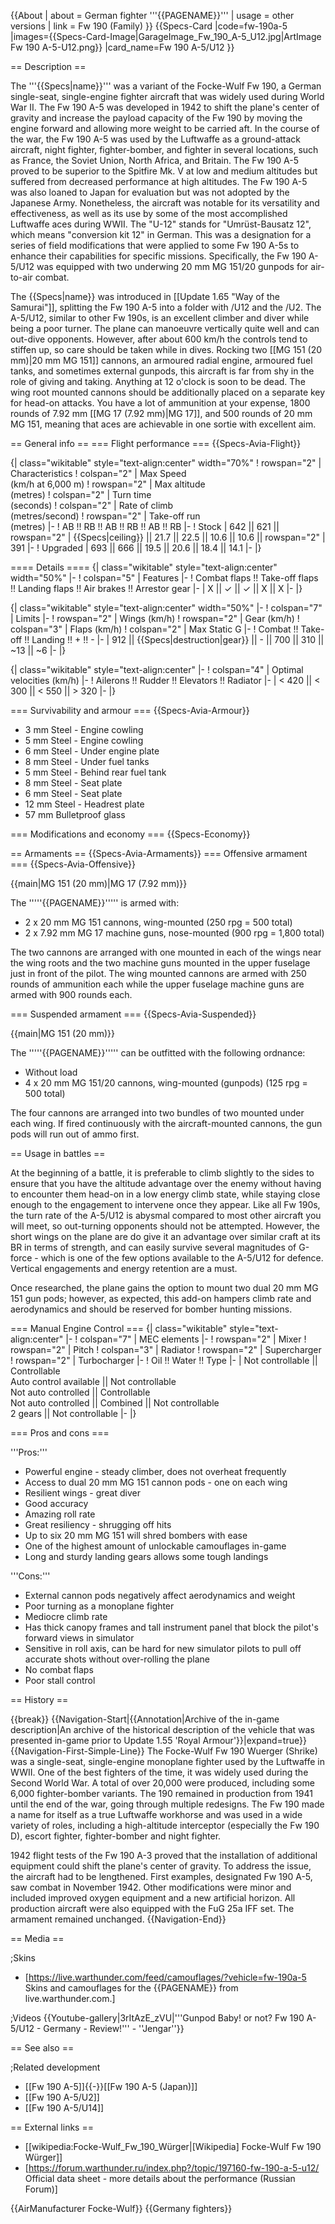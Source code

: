 {{About
| about = German fighter '''{{PAGENAME}}'''
| usage = other versions
| link = Fw 190 (Family)
}}
{{Specs-Card
|code=fw-190a-5
|images={{Specs-Card-Image|GarageImage_Fw_190_A-5_U12.jpg|ArtImage Fw 190 A-5-U12.png}}
|card_name=Fw 190 A-5/U12
}}

== Description ==
<!-- ''In the description, the first part should be about the history of and the creation and combat usage of the aircraft, as well as its key features. In the second part, tell the reader about the aircraft in the game. Insert a screenshot of the vehicle, so that if the novice player does not remember the vehicle by name, he will immediately understand what kind of vehicle the article is talking about.'' -->
The '''{{Specs|name}}''' was a variant of the Focke-Wulf Fw 190, a German single-seat, single-engine fighter aircraft that was widely used during World War II. The Fw 190 A-5 was developed in 1942 to shift the plane's center of gravity and increase the payload capacity of the Fw 190 by moving the engine forward and allowing more weight to be carried aft.  In the course of the war, the Fw 190 A-5 was used by the Luftwaffe as a ground-attack aircraft, night fighter, fighter-bomber, and fighter in several locations, such as France, the Soviet Union, North Africa, and Britain. The Fw 190 A-5 proved to be superior to the Spitfire Mk. V at low and medium altitudes but suffered from decreased performance at high altitudes. The Fw 190 A-5 was also loaned to Japan for evaluation but was not adopted by the Japanese Army. Nonetheless, the aircraft was notable for its versatility and effectiveness, as well as its use by some of the most accomplished Luftwaffe aces during WWII. The "U-12" stands for "Umrüst-Bausatz 12", which means "conversion kit 12" in German. This was a designation for a series of field modifications that were applied to some Fw 190 A-5s to enhance their capabilities for specific missions. Specifically, the Fw 190 A-5/U12 was equipped with two underwing 20 mm MG 151/20 gunpods for air-to-air combat.

The {{Specs|name}} was introduced in [[Update 1.65 "Way of the Samurai"]], splitting the Fw 190 A-5 into a folder with /U12 and the /U2. The A-5/U12, similar to other Fw 190s, is an excellent climber and diver while being a poor turner. The plane can manoeuvre vertically quite well and can out-dive opponents. However, after about 600 km/h the controls tend to stiffen up, so care should be taken while in dives. Rocking two [[MG 151 (20 mm)|20 mm MG 151]] cannons, an armoured radial engine, armoured fuel tanks, and sometimes external gunpods, this aircraft is far from shy in the role of giving and taking. Anything at 12 o'clock is soon to be dead. The wing root mounted cannons should be additionally placed on a separate key for head-on attacks. You have a lot of ammunition at your expense, 1800 rounds of 7.92 mm [[MG 17 (7.92 mm)|MG 17]], and 500 rounds of 20 mm MG 151, meaning that aces are achievable in one sortie with excellent aim.

== General info ==
=== Flight performance ===
{{Specs-Avia-Flight}}
<!-- ''Describe how the aircraft behaves in the air. Speed, manoeuvrability, acceleration and allowable loads - these are the most important characteristics of the vehicle.'' -->

{| class="wikitable" style="text-align:center" width="70%"
! rowspan="2" | Characteristics
! colspan="2" | Max Speed<br>(km/h at 6,000 m)
! rowspan="2" | Max altitude<br>(metres)
! colspan="2" | Turn time<br>(seconds)
! colspan="2" | Rate of climb<br>(metres/second)
! rowspan="2" | Take-off run<br>(metres)
|-
! AB !! RB !! AB !! RB !! AB !! RB
|-
! Stock
| 642 || 621 || rowspan="2" | {{Specs|ceiling}} || 21.7 || 22.5 || 10.6 || 10.6 || rowspan="2" | 391
|-
! Upgraded
| 693 || 666 || 19.5 || 20.6 || 18.4 || 14.1
|-
|}

==== Details ====
{| class="wikitable" style="text-align:center" width="50%"
|-
! colspan="5" | Features
|-
! Combat flaps !! Take-off flaps !! Landing flaps !! Air brakes !! Arrestor gear
|-
| X || ✓ || ✓ || X || X     <!-- ✓ -->
|-
|}

{| class="wikitable" style="text-align:center" width="50%"
|-
! colspan="7" | Limits
|-
! rowspan="2" | Wings (km/h)
! rowspan="2" | Gear (km/h)
! colspan="3" | Flaps (km/h)
! colspan="2" | Max Static G
|-
! Combat !! Take-off !! Landing !! + !! -
|-
| 912 <!-- {{Specs|destruction|body}} --> || {{Specs|destruction|gear}} || - || 700 || 310 || ~13 || ~6
|-
|}

{| class="wikitable" style="text-align:center"
|-
! colspan="4" | Optimal velocities (km/h)
|-
! Ailerons !! Rudder !! Elevators !! Radiator
|-
| < 420 || < 300 || < 550 || > 320
|-
|}

=== Survivability and armour ===
{{Specs-Avia-Armour}}
<!-- ''Examine the survivability of the aircraft. Note how vulnerable the structure is and how secure the pilot is, whether the fuel tanks are armoured, etc. Describe the armour, if there is any, and also mention the vulnerability of other critical aircraft systems.'' -->

* 3 mm Steel - Engine cowling
* 5 mm Steel - Engine cowling
* 6 mm Steel - Under engine plate
* 8 mm Steel - Under fuel tanks
* 5 mm Steel - Behind rear fuel tank
* 8 mm Steel - Seat plate
* 6 mm Steel - Seat plate
* 12 mm Steel - Headrest plate
* 57 mm Bulletproof glass

=== Modifications and economy ===
{{Specs-Economy}}

== Armaments ==
{{Specs-Avia-Armaments}}
=== Offensive armament ===
{{Specs-Avia-Offensive}}
<!-- ''Describe the offensive armament of the aircraft, if any. Describe how effective the cannons and machine guns are in a battle, and also what belts or drums are better to use. If there is no offensive weaponry, delete this subsection.'' -->
{{main|MG 151 (20 mm)|MG 17 (7.92 mm)}}

The '''''{{PAGENAME}}''''' is armed with:

* 2 x 20 mm MG 151 cannons, wing-mounted (250 rpg = 500 total)
* 2 x 7.92 mm MG 17 machine guns, nose-mounted (900 rpg = 1,800 total)

The two cannons are arranged with one mounted in each of the wings near the wing roots and the two machine guns mounted in the upper fuselage just in front of the pilot. The wing mounted cannons are armed with 250 rounds of ammunition each while the upper fuselage machine guns are armed with 900 rounds each.

=== Suspended armament ===
{{Specs-Avia-Suspended}}
<!-- ''Describe the aircraft's suspended armament: additional cannons under the wings, bombs, rockets and torpedoes. This section is especially important for bombers and attackers. If there is no suspended weaponry remove this subsection.'' -->
{{main|MG 151 (20 mm)}}

The '''''{{PAGENAME}}''''' can be outfitted with the following ordnance:

* Without load
* 4 x 20 mm MG 151/20 cannons, wing-mounted (gunpods) (125 rpg = 500 total)

The four cannons are arranged into two bundles of two mounted under each wing. If fired continuously with the aircraft-mounted cannons, the gun pods will run out of ammo first.

== Usage in battles ==
<!-- ''Describe the tactics of playing in the aircraft, the features of using aircraft in a team and advice on tactics. Refrain from creating a "guide" - do not impose a single point of view, but instead, give the reader food for thought. Examine the most dangerous enemies and give recommendations on fighting them. If necessary, note the specifics of the game in different modes (AB, RB, SB).'' -->
At the beginning of a battle, it is preferable to climb slightly to the sides to ensure that you have the altitude advantage over the enemy without having to encounter them head-on in a low energy climb state, while staying close enough to the engagement to intervene once they appear. Like all Fw 190s, the turn rate of the A-5/U12 is abysmal compared to most other aircraft you will meet, so out-turning opponents should not be attempted. However, the short wings on the plane are do give it an advantage over similar craft at its BR in terms of strength, and can easily survive several magnitudes of G-force - which is one of the few options available to the A-5/U12 for defence. Vertical engagements and energy retention are a must.

Once researched, the plane gains the option to mount two dual 20 mm MG 151 gun pods; however, as expected, this add-on hampers climb rate and aerodynamics and should be reserved for bomber hunting missions.

=== Manual Engine Control ===
{| class="wikitable" style="text-align:center"
|-
! colspan="7" | MEC elements
|-
! rowspan="2" | Mixer
! rowspan="2" | Pitch
! colspan="3" | Radiator
! rowspan="2" | Supercharger
! rowspan="2" | Turbocharger
|-
! Oil !! Water !! Type
|-
| Not controllable || Controllable<br>Auto control available || Not controllable<br>Not auto controlled || Controllable<br>Not auto controlled || Combined || Not controllable<br>2 gears || Not controllable
|-
|}

=== Pros and cons ===
<!-- ''Summarise and briefly evaluate the vehicle in terms of its characteristics and combat effectiveness. Mark its pros and cons in the bulleted list. Try not to use more than 6 points for each of the characteristics. Avoid using categorical definitions such as "bad", "good" and the like - use substitutions with softer forms such as "inadequate" and "effective".'' -->

'''Pros:'''

* Powerful engine - steady climber, does not overheat frequently
* Access to dual 20 mm MG 151 cannon pods - one on each wing
* Resilient wings - great diver
* Good accuracy
* Amazing roll rate
* Great resiliency - shrugging off hits
* Up to six 20 mm MG 151 will shred bombers with ease
* One of the highest amount of unlockable camouflages in-game
* Long and sturdy landing gears allows some tough landings

'''Cons:'''

* External cannon pods negatively affect aerodynamics and weight
* Poor turning as a monoplane fighter
* Mediocre climb rate
* Has thick canopy frames and tall instrument panel that block the pilot's forward views in simulator
* Sensitive in roll axis, can be hard for new simulator pilots to pull off accurate shots without over-rolling the plane
* No combat flaps
* Poor stall control

== History ==
<!-- ''Describe the history of the creation and combat usage of the aircraft in more detail than in the introduction. If the historical reference turns out to be too long, take it to a separate article, taking a link to the article about the vehicle and adding a block "/History" (example: <nowiki>https://wiki.warthunder.com/(Vehicle-name)/History</nowiki>) and add a link to it here using the <code>main</code> template. Be sure to reference text and sources by using <code><nowiki><ref></ref></nowiki></code>, as well as adding them at the end of the article with <code><nowiki><references /></nowiki></code>. This section may also include the vehicle's dev blog entry (if applicable) and the in-game encyclopedia description (under <code><nowiki>=== In-game description ===</nowiki></code>, also if applicable).'' -->

{{break}}
{{Navigation-Start|{{Annotation|Archive of the in-game description|An archive of the historical description of the vehicle that was presented in-game prior to Update 1.55 'Royal Armour'}}|expand=true}}
{{Navigation-First-Simple-Line}}
The Focke-Wulf Fw 190 Wuerger (Shrike) was a single-seat, single-engine monoplane fighter used by the Luftwaffe in WWII. One of the best fighters of the time, it was widely used during the Second World War. A total of over 20,000 were produced, including some 6,000 fighter-bomber variants. The 190 remained in production from 1941 until the end of the war, going through multiple redesigns. The Fw 190 made a name for itself as a true Luftwaffe workhorse and was used in a wide variety of roles, including a high-altitude interceptor (especially the Fw 190 D), escort fighter, fighter-bomber and night fighter.

1942 flight tests of the Fw 190 A-3 proved that the installation of additional equipment could shift the plane's center of gravity. To address the issue, the aircraft had to be lengthened. First examples, designated Fw 190 A-5, saw combat in November 1942. Other modifications were minor and included improved oxygen equipment and a new artificial horizon. All production aircraft were also equipped with the FuG 25a IFF set. The armament remained unchanged.
{{Navigation-End}}

== Media ==
<!-- ''Excellent additions to the article would be video guides, screenshots from the game, and photos.'' -->

;Skins

* [https://live.warthunder.com/feed/camouflages/?vehicle=fw-190a-5 Skins and camouflages for the {{PAGENAME}} from live.warthunder.com.]

;Videos
{{Youtube-gallery|3rItAzE_zVU|'''Gunpod Baby! or not? Fw 190 A-5/U12 - Germany - Review!''' - ''Jengar''}}

== See also ==
<!-- ''Links to the articles on the War Thunder Wiki that you think will be useful for the reader, for example:''
* ''reference to the series of the aircraft;''
* ''links to approximate analogues of other nations and research trees.'' -->

;Related development

* [[Fw 190 A-5]]{{-}}[[Fw 190 A-5 (Japan)]]
* [[Fw 190 A-5/U2]]
* [[Fw 190 A-5/U14]]

== External links ==
<!-- ''Paste links to sources and external resources, such as:''
* ''topic on the official game forum;''
* ''other literature.'' -->

* [[wikipedia:Focke-Wulf_Fw_190_Würger|[Wikipedia] Focke-Wulf Fw 190 Würger]]
* [https://forum.warthunder.ru/index.php?/topic/197160-fw-190-a-5-u12/ Official data sheet - more details about the performance (Russian Forum)]

{{AirManufacturer Focke-Wulf}}
{{Germany fighters}}